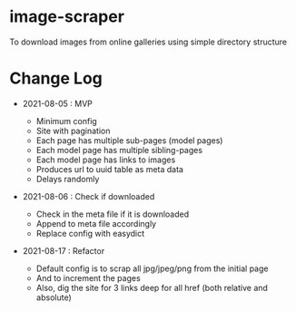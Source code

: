 # image-scraper

To download images from online galleries using simple directory structure

# Change Log

* 2021-08-05 : MVP
  * Minimum config
  * Site with pagination
  * Each page has multiple sub-pages (model pages)
  * Each model page has multiple sibling-pages 
  * Each model page has links to images
  * Produces url to uuid table as meta data
  * Delays randomly

* 2021-08-06 : Check if downloaded
  * Check in the meta file if it is downloaded
  * Append to meta file accordingly
  * Replace config with easydict

* 2021-08-17 : Refactor
  * Default config is to scrap all jpg/jpeg/png from the initial page
  * And to increment the pages
  * Also, dig the site for 3 links deep for all href (both relative and absolute)